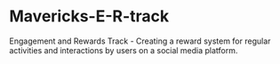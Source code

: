 # Mavericks-E-R-track
Engagement and Rewards Track - Creating a reward system for regular activities and interactions by users on a social media platform.
